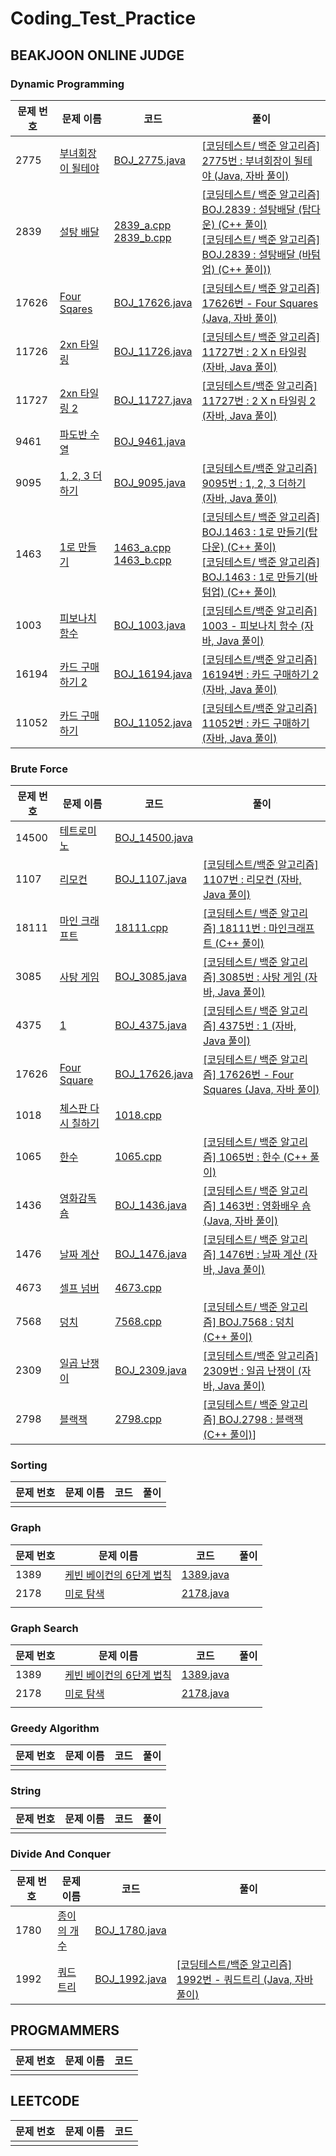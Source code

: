 # Coding_Test_Practice

## BEAKJOON ONLINE JUDGE

### Dynamic Programming
|문제 번호|문제 이름| 코드                                                                                                                                                                                                                                | 풀이                                                                                                                                                                            |
|-------|------|-----------------------------------------------------------------------------------------------------------------------------------------------------------------------------------------------------------------------------------|-------------------------------------------------------------------------------------------------------------------------------------------------------------------------------|
|2775|[부녀회장이 될테야](https://www.acmicpc.net/problem/2775)| [BOJ_2775.java](https://github.com/CocoIsCat/Coding_Test_Practice/blob/master/BEAKJOON/Java/Bronze/BOJ_2775.java)                                                                                                                 | [[코딩테스트/ 백준 알고리즘] 2775번 : 부녀회장이 될테야 (Java, 자바 풀이)](https://cocoiscat.tistory.com/93)                                                                                          |
|2839|[설탕 배달](https://www.acmicpc.net/problem/2839)| [2839_a.cpp](https://github.com/CocoIsCat/Coding_Test_Practice/blob/master/BEAKJOON/C%2B%2B/Silver/2839_a.cpp)</br>[2839_b.cpp](https://github.com/CocoIsCat/Coding_Test_Practice/blob/master/BEAKJOON/C%2B%2B/Silver/2839_b.cpp) | [[코딩테스트/ 백준 알고리즘] BOJ.2839 : 설탕배달 (탑다운) (C++ 풀이)](https://cocoiscat.tistory.com/20)</br>[[코딩테스트/ 백준 알고리즘] BOJ.2839 : 설탕배달 (바텀업) (C++ 풀이))](https://cocoiscat.tistory.com/21)  |
|17626|[Four Sqares](https://www.acmicpc.net/problem/17626)| [BOJ_17626.java](https://github.com/CocoIsCat/Coding_Test_Practice/blob/master/BEAKJOON/Java/Silver/BOJ_17626.java)                                                                                                               | [[코딩테스트/ 백준 알고리즘] 17626번 - Four Squares (Java, 자바 풀이)](https://cocoiscat.tistory.com/159)                                                                                                                                                                          |
|11726|[2xn 타일링](https://www.acmicpc.net/problem/11726)| [BOJ_11726.java](https://github.com/CocoIsCat/Coding_Test_Practice/blob/master/BEAKJOON/Java/Silver/BOJ_11726.java)                                                                                                               | [[코딩테스트/ 백준 알고리즘] 11727번 : 2 X n 타일링 (자바, Java 풀이)](https://cocoiscat.tistory.com/103)                                                                                        |
|11727|[2xn 타일링 2](https://www.acmicpc.net/problem/11727)| [BOJ_11727.java](https://github.com/CocoIsCat/Coding_Test_Practice/blob/master/BEAKJOON/Java/Silver/BOJ_11727.java)                                                                                                               | [[코딩테스트/백준 알고리즘] 11727번 : 2 X n 타일링 2 (자바, Java 풀이)](https://cocoiscat.tistory.com/104)                                                                                       |
|9461|[파도반 수열](https://www.acmicpc.net/problem/9461)| [BOJ_9461.java](https://github.com/CocoIsCat/Coding_Test_Practice/blob/master/BEAKJOON/Java/Silver/BOJ_9461.java)                                                                                                                 | []()                                                                                                                                                                          |
|9095|[1, 2, 3 더하기](https://www.acmicpc.net/problem/9095)| [BOJ_9095.java](https://github.com/CocoIsCat/Coding_Test_Practice/blob/master/BEAKJOON/Java/Silver/BOJ_9095.java)                                                                                                                 | [[코딩테스트/백준 알고리즘] 9095번 : 1, 2, 3 더하기 (자바, Java 풀이)](https://cocoiscat.tistory.com/105)                                                                                        |
|1463|[1로 만들기](https://www.acmicpc.net/problem/1463)| [1463_a.cpp](https://github.com/CocoIsCat/Coding_Test_Practice/blob/master/BEAKJOON/C%2B%2B/Silver/1463_a.cpp)</br>[1463_b.cpp](https://github.com/CocoIsCat/Coding_Test_Practice/blob/master/BEAKJOON/C%2B%2B/Silver/1463_b.cpp) | [[코딩테스트/ 백준 알고리즘] BOJ.1463 : 1로 만들기(탑다운) (C++ 풀이)](https://cocoiscat.tistory.com/22)</br>[[코딩테스트/ 백준 알고리즘] BOJ.1463 : 1로 만들기(바텀업) (C++ 풀이)](https://cocoiscat.tistory.com/23) |
|1003|[피보나치 함수](https://www.acmicpc.net/problem/1003)| [BOJ_1003.java](https://github.com/CocoIsCat/Coding_Test_Practice/blob/master/BEAKJOON/Java/Silver/BOJ_1003.java)                                                                                                                 | [[코딩테스트/백준 알고리즘] 1003 - 피보나치 함수 (자바, Java 풀이)](https://cocoiscat.tistory.com/133)                                                                                             |
|16194|[카드 구매하기 2](https://www.acmicpc.net/problem/16194)| [BOJ_16194.java](https://github.com/CocoIsCat/Coding_Test_Practice/blob/master/BEAKJOON/Java/Silver/BOJ_16194.java)                                                                                                               | [[코딩테스트/백준 알고리즘] 16194번 : 카드 구매하기 2 (자바, Java 풀이)](https://cocoiscat.tistory.com/108)                                                                                         |
|11052|[카드 구매하기](https://www.acmicpc.net/problem/11052)| [BOJ_11052.java](https://github.com/CocoIsCat/Coding_Test_Practice/blob/master/BEAKJOON/Java/Silver/BOJ_11052.java)                                                                                                               | [[코딩테스트/백준 알고리즘] 11052번 : 카드 구매하기 (자바, Java 풀이)](https://cocoiscat.tistory.com/107)                                                                                           |

### Brute Force
| 문제 번호 | 문제 이름                                   | 코드                                                                                                                  | 풀이                                                                                |
|-------|-----------------------------------------|---------------------------------------------------------------------------------------------------------------------|------------------------------------------------------------|
| 14500 | [테트로미노](https://www.acmicpc.net/problem/14500) | [BOJ_14500.java](https://github.com/CocoIsCat/Coding_Test_Practice/blob/master/BEAKJOON/Java/Gold/BOJ_14500.java)   | []()|
| 1107  | [리모컨](https://www.acmicpc.net/problem/1107) | [BOJ_1107.java](https://github.com/CocoIsCat/Coding_Test_Practice/blob/master/BEAKJOON/Java/Gold/BOJ_1107.java)     | [[코딩테스트/백준 알고리즘] 1107번 : 리모컨 (자바, Java 풀이)](https://cocoiscat.tistory.com/114)    |
| 18111 | [마인 크래프트](https://www.acmicpc.net/problem/18111) | [18111.cpp](https://github.com/CocoIsCat/Coding_Test_Practice/blob/master/BEAKJOON/C%2B%2B/Silver/18111.cpp)        | [[코딩테스트/ 백준 알고리즘] 18111번 : 마인크래프트 (C++ 풀이)](https://cocoiscat.tistory.com/38)     |
| 3085  | [사탕 게임](https://www.acmicpc.net/problem/3085) | [BOJ_3085.java](https://github.com/CocoIsCat/Coding_Test_Practice/blob/master/BEAKJOON/Java/Silver/BOJ_3085.java)   | [[코딩테스트/ 백준 알고리즘] 3085번 : 사탕 게임 (자바, Java 풀이)](https://cocoiscat.tistory.com/112) |
| 4375  | [1](https://www.acmicpc.net/problem/4375) | [BOJ_4375.java](https://github.com/CocoIsCat/Coding_Test_Practice/blob/master/BEAKJOON/Java/Silver/BOJ_4375.java)   | [[코딩테스트/ 백준 알고리즘] 4375번 : 1 (자바, Java 풀이)](https://cocoiscat.tistory.com/77)      |
| 17626 | [Four Square](https://www.acmicpc.net/problem/17626) | [BOJ_17626.java](https://github.com/CocoIsCat/Coding_Test_Practice/blob/master/BEAKJOON/Java/Silver/BOJ_17626.java) | [[코딩테스트/ 백준 알고리즘] 17626번 - Four Squares (Java, 자바 풀이)](https://cocoiscat.tistory.com/159)|
| 1018  | [체스판 다시 칠하기](https://www.acmicpc.net/problem/1018) | [1018.cpp](https://github.com/CocoIsCat/Coding_Test_Practice/blob/master/BEAKJOON/C%2B%2B/Silver/1018.cpp)          | []()|
| 1065  | [한수](https://www.acmicpc.net/problem/1065) | [1065.cpp](https://github.com/CocoIsCat/Coding_Test_Practice/blob/master/BEAKJOON/C%2B%2B/Silver/1065.cpp)          | [[코딩테스트/ 백준 알고리즘] 1065번 : 한수 (C++ 풀이)](https://cocoiscat.tistory.com/17)|
| 1436  | [영화감독 숌](https://www.acmicpc.net/problem/1436) | [BOJ_1436.java](https://github.com/CocoIsCat/Coding_Test_Practice/blob/master/BEAKJOON/Java/Silver/BOJ_1436.java)   | [[코딩테스트/ 백준 알고리즘] 1463번 : 영화배우 숌 (Java, 자바 풀이)](https://cocoiscat.tistory.com/92) |
| 1476  | [날짜 계산](https://www.acmicpc.net/problem/1476) | [BOJ_1476.java](https://github.com/CocoIsCat/Coding_Test_Practice/blob/master/BEAKJOON/Java/Silver/BOJ_1476.java)   | [[코딩테스트/ 백준 알고리즘] 1476번 : 날짜 계산 (자바, Java 풀이)](https://cocoiscat.tistory.com/113) |
| 4673  | [셀프 넘버](https://www.acmicpc.net/problem/4673) | [4673.cpp](https://github.com/CocoIsCat/Coding_Test_Practice/blob/master/BEAKJOON/C%2B%2B/Silver/4673.cpp)          | []()|
| 7568  | [덩치](https://www.acmicpc.net/problem/7458) | [7568.cpp](https://github.com/CocoIsCat/Coding_Test_Practice/blob/master/BEAKJOON/C%2B%2B/Silver/7568.cpp)          | [[코딩테스트/ 백준 알고리즘] BOJ.7568 : 덩치 (C++ 풀이)](https://cocoiscat.tistory.com/15)|
| 2309  | [일곱 난쟁이](https://www.acmicpc.net/problem/2309) | [BOJ_2309.java](https://github.com/CocoIsCat/Coding_Test_Practice/blob/master/BEAKJOON/Java/Bronze/BOJ_2309.java)   |[[코딩테스트/백준 알고리즘] 2309번 : 일곱 난쟁이 (자바, Java 풀이)](https://cocoiscat.tistory.com/110)|
| 2798  | [블랙잭](https://www.acmicpc.net/problem/2798)| [2798.cpp](https://github.com/CocoIsCat/Coding_Test_Practice/blob/master/BEAKJOON/C%2B%2B/Bronze/2798.cpp)          |[[코딩테스트/ 백준 알고리즘] BOJ.2798 :  블랙잭 (C++ 풀이)]()]|


### Sorting
| 문제 번호 | 문제 이름                                   | 코드                                                                                                                 | 풀이                                                                                |
|-------|-----------------------------------------|--------------------------------------------------------------------------------------------------------------------|------------------------------------------------------------|
|       | []() | []()   | []()|

### Graph
| 문제 번호 | 문제 이름                                                  | 코드                                                                                                            | 풀이                                                                                |
|-------|--------------------------------------------------------|---------------------------------------------------------------------------------------------------------------|------------------------------------------------------------|
| 1389  | [케빈 베이컨의 6단계 법칙](https://www.acmicpc.net/problem/1389) | [1389.java](https://github.com/CocoIsCat/Coding_Test_Practice/blob/master/BEAKJOON/Java/Silver/BOJ_1389.java) | []()|
| 2178  | [미로 탐색](https://www.acmicpc.net/problem/2178)                                              | [2178.java](https://github.com/CocoIsCat/Coding_Test_Practice/blob/534f4fc3fb95d5d47824502e36cc8a689b12ae16/BEAKJOON/Java/Silver/BOJ_2178.java)                                                                                                 | []()|
|       | []()                                                   | []()                                                                                                          | []()|

### Graph Search
| 문제 번호 | 문제 이름                                   | 코드                                                                                                            | 풀이                                                                                |
|-------|-----------------------------------------|---------------------------------------------------------------------------------------------------------------|------------------------------------------------------------|
| 1389  | [케빈 베이컨의 6단계 법칙](https://www.acmicpc.net/problem/1389) | [1389.java](https://github.com/CocoIsCat/Coding_Test_Practice/blob/master/BEAKJOON/Java/Silver/BOJ_1389.java) | []()|
| 2178  | [미로 탐색](https://www.acmicpc.net/problem/2178)                                              | [2178.java](https://github.com/CocoIsCat/Coding_Test_Practice/blob/534f4fc3fb95d5d47824502e36cc8a689b12ae16/BEAKJOON/Java/Silver/BOJ_2178.java)                                                                                                 | []()|
|       | []() | []()   | []()|

### Greedy Algorithm
| 문제 번호 | 문제 이름                                   | 코드                                                                                                                  | 풀이                                                                                |
|-------|-----------------------------------------|---------------------------------------------------------------------------------------------------------------------|------------------------------------------------------------|
|       | []() | []()   | []()|

### String
| 문제 번호 | 문제 이름                                   | 코드                                                                                                                  | 풀이                                                                                |
|-------|-----------------------------------------|---------------------------------------------------------------------------------------------------------------------|------------------------------------------------------------|
|       | []() | []()   | []()|

### Divide And Conquer
| 문제 번호 | 문제 이름                                          | 코드                                                                                                                | 풀이                                                                                |
|-------|------------------------------------------------|-------------------------------------------------------------------------------------------------------------------|------------------------------------------------------------|
| 1780  | [종이의 개수](https://www.acmicpc.net/problem/1780) | [BOJ_1780.java](https://github.com/CocoIsCat/Coding_Test_Practice/blob/master/BEAKJOON/Java/Silver/BOJ_1780.java) | []()|
| 1992  | [쿼드트리](https://www.acmicpc.net/problem/1992)   | [BOJ_1992.java](https://github.com/CocoIsCat/Coding_Test_Practice/blob/master/BEAKJOON/Java/Silver/BOJ_1992.java) | [[코딩테스트/백준 알고리즘] 1992번 - 쿼드트리 (Java, 자바 풀이)](https://cocoiscat.tistory.com/160)|

## PROGMAMMERS
|문제 번호|문제 이름|코드|
|-------|------|---|
||[]()|[]()|

## LEETCODE
|문제 번호|문제 이름|코드|
|-------|------|---|
||[]()|[]()|
